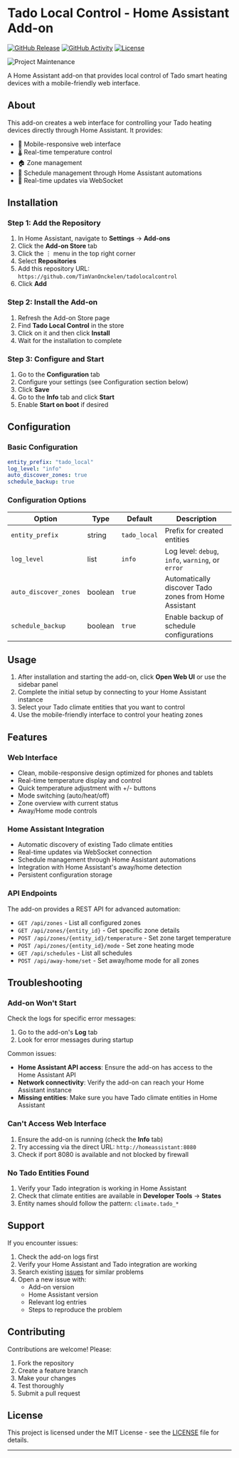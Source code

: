 # Tado Local Control - Home Assistant Add-on

[![GitHub Release][releases-shield]][releases]
[![GitHub Activity][commits-shield]][commits]
[![License][license-shield]][license]

![Project Maintenance][maintenance-shield]

A Home Assistant add-on that provides local control of Tado smart heating devices with a mobile-friendly web interface.

## About

This add-on creates a web interface for controlling your Tado heating devices directly through Home Assistant. It provides:

- 📱 Mobile-responsive web interface
- 🌡️ Real-time temperature control
- 🏠 Zone management
- 📅 Schedule management through Home Assistant automations
- 🔄 Real-time updates via WebSocket

## Installation

### Step 1: Add the Repository

1. In Home Assistant, navigate to **Settings** → **Add-ons**
2. Click the **Add-on Store** tab
3. Click the ⋮ menu in the top right corner
4. Select **Repositories**
5. Add this repository URL: `https://github.com/TimVanOnckelen/tadolocalcontrol`
6. Click **Add**

### Step 2: Install the Add-on

1. Refresh the Add-on Store page
2. Find **Tado Local Control** in the store
3. Click on it and then click **Install**
4. Wait for the installation to complete

### Step 3: Configure and Start

1. Go to the **Configuration** tab
2. Configure your settings (see Configuration section below)
3. Click **Save**
4. Go to the **Info** tab and click **Start**
5. Enable **Start on boot** if desired

## Configuration

### Basic Configuration

```yaml
entity_prefix: "tado_local"
log_level: "info"
auto_discover_zones: true
schedule_backup: true
```

### Configuration Options

| Option                | Type    | Default      | Description                                           |
| --------------------- | ------- | ------------ | ----------------------------------------------------- |
| `entity_prefix`       | string  | `tado_local` | Prefix for created entities                           |
| `log_level`           | list    | `info`       | Log level: `debug`, `info`, `warning`, or `error`     |
| `auto_discover_zones` | boolean | `true`       | Automatically discover Tado zones from Home Assistant |
| `schedule_backup`     | boolean | `true`       | Enable backup of schedule configurations              |

## Usage

1. After installation and starting the add-on, click **Open Web UI** or use the sidebar panel
2. Complete the initial setup by connecting to your Home Assistant instance
3. Select your Tado climate entities that you want to control
4. Use the mobile-friendly interface to control your heating zones

## Features

### Web Interface

- Clean, mobile-responsive design optimized for phones and tablets
- Real-time temperature display and control
- Quick temperature adjustment with +/- buttons
- Mode switching (auto/heat/off)
- Zone overview with current status
- Away/Home mode controls

### Home Assistant Integration

- Automatic discovery of existing Tado climate entities
- Real-time updates via WebSocket connection
- Schedule management through Home Assistant automations
- Integration with Home Assistant's away/home detection
- Persistent configuration storage

### API Endpoints

The add-on provides a REST API for advanced automation:

- `GET /api/zones` - List all configured zones
- `GET /api/zones/{entity_id}` - Get specific zone details
- `POST /api/zones/{entity_id}/temperature` - Set zone target temperature
- `POST /api/zones/{entity_id}/mode` - Set zone heating mode
- `GET /api/schedules` - List all schedules
- `POST /api/away-home/set` - Set away/home mode for all zones

## Troubleshooting

### Add-on Won't Start

Check the logs for specific error messages:

1. Go to the add-on's **Log** tab
2. Look for error messages during startup

Common issues:

- **Home Assistant API access**: Ensure the add-on has access to the Home Assistant API
- **Network connectivity**: Verify the add-on can reach your Home Assistant instance
- **Missing entities**: Make sure you have Tado climate entities in Home Assistant

### Can't Access Web Interface

1. Ensure the add-on is running (check the **Info** tab)
2. Try accessing via the direct URL: `http://homeassistant:8080`
3. Check if port 8080 is available and not blocked by firewall

### No Tado Entities Found

1. Verify your Tado integration is working in Home Assistant
2. Check that climate entities are available in **Developer Tools** → **States**
3. Entity names should follow the pattern: `climate.tado_*`

## Support

If you encounter issues:

1. Check the add-on logs first
2. Verify your Home Assistant and Tado integration are working
3. Search existing [issues][issues] for similar problems
4. Open a new issue with:
   - Add-on version
   - Home Assistant version
   - Relevant log entries
   - Steps to reproduce the problem

## Contributing

Contributions are welcome! Please:

1. Fork the repository
2. Create a feature branch
3. Make your changes
4. Test thoroughly
5. Submit a pull request

## License

This project is licensed under the MIT License - see the [LICENSE][license] file for details.

---

[commits-shield]: https://img.shields.io/github/commit-activity/y/TimVanOnckelen/tadolocalcontrol.svg?style=for-the-badge
[commits]: https://github.com/TimVanOnckelen/tadolocalcontrol/commits/main
[license-shield]: https://img.shields.io/github/license/TimVanOnckelen/tadolocalcontrol.svg?style=for-the-badge
[license]: https://github.com/TimVanOnckelen/tadolocalcontrol/blob/main/LICENSE
[maintenance-shield]: https://img.shields.io/badge/maintainer-Tim%20Van%20Onckelen-blue.svg?style=for-the-badge
[releases-shield]: https://img.shields.io/github/release/TimVanOnckelen/tadolocalcontrol.svg?style=for-the-badge
[releases]: https://github.com/TimVanOnckelen/tadolocalcontrol/releases
[issues]: https://github.com/TimVanOnckelen/tadolocalcontrol/issues
